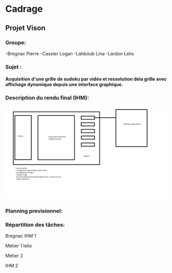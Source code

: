 # Cadrage 
## Projet Vison

### Groupe:
-Bregnac Pierre
-Cassier Logan
-Lahboub Lina
-Lardon Lelio 

### Sujet :
#### Acquisition d'une grille de sudoku par vidéo et ressolution dela grille avec affichage dynamique depuis une interface graphique.

### Description du rendu final (IHM):


![This is an image](https://github.com/PBre42/Comte_Dooku/blob/main/Scheme.png?raw=true)

### Planning previsionnel:



### Répartition des tâches:

Bregnac IHM 1

Métier 1 lelio 

Métier 2 

IHM 2


